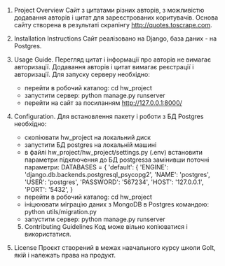 1. Project Overview
   Сайт з цитатами різних авторів, з можливістю додавання авторів і цитат для зареєстрованих коритувачів.
   Основа сайту створена в результаті скрапінгу http://quotes.toscrape.com.
2. Installation Instructions
   Сайт реалізовано на Django, база даних - на Postgres.
3. Usage Guide.
   Перегляд цитат і інформації про авторів не вимагає авторизації. Додавання авторів і цитат вимагає реєстрації і авторизації.
   Для запуску серверу необхідно:
   - перейти в робочий каталоg: cd hw_project
   - запустити сервер: python manage.py runserver
   - перейти на сайт за посиланням http://127.0.0.1:8000/ 
4. Configuration.
Для встановлення пакету і роботи з БД Postgres необхідно:
   - скопіювати hw_project на локальний диск
   - запустити БД postgres на локальній машині
   - в файлі hw_project/hw_project/settings.py (.env) встановити параметри підключення до БД postgresза замінивши поточні параметри:
     DATABASES = {
    'default': {
        'ENGINE': 'django.db.backends.postgresql_psycopg2',
        'NAME': 'postgres',
        'USER': 'postgres',
        'PASSWORD': '567234',
        'HOST': '127.0.0.1',
        'PORT': '5432',
    }
   - перейти в робочий каталоg: cd hw_project
   - ініцюювати міграцію даних з MongoDB в Postgres командою:
     python utils/migration.py
   - запустити сервер: python manage.py runserver

   5. Contributing Guidelines
Код може вільно копіюватися і використатися.

6. License
Проєкт створений в межах навчального курсу школи GoIt, якій і належать права на продукт.

